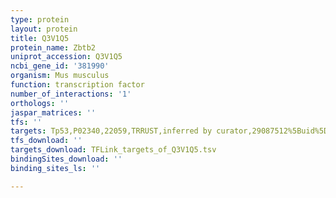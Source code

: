 ```yaml
---
type: protein
layout: protein
title: Q3V1Q5
protein_name: Zbtb2
uniprot_accession: Q3V1Q5
ncbi_gene_id: '381990'
organism: Mus musculus
function: transcription factor
number_of_interactions: '1'
orthologs: ''
jaspar_matrices: ''
tfs: ''
targets: Tp53,P02340,22059,TRRUST,inferred by curator,29087512%5Buid%5D+OR+19380588%5Buid%5D,Yes
tfs_download: ''
targets_download: TFLink_targets_of_Q3V1Q5.tsv
bindingSites_download: ''
binding_sites_ls: ''

---
```

